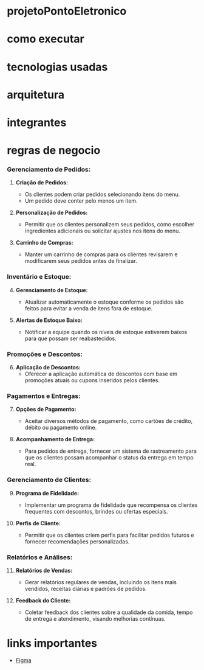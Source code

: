 # projetoPontoEletronico

# como executar

# tecnologias usadas

# arquitetura

# integrantes

# regras de negocio

### Gerenciamento de Pedidos:

1. **Criação de Pedidos:**
   - Os clientes podem criar pedidos selecionando itens do menu.
   - Um pedido deve conter pelo menos um item.

2. **Personalização de Pedidos:**
   - Permitir que os clientes personalizem seus pedidos, como escolher ingredientes adicionais ou solicitar ajustes nos itens do menu.

3. **Carrinho de Compras:**
   - Manter um carrinho de compras para os clientes revisarem e modificarem seus pedidos antes de finalizar.

### Inventário e Estoque:

4. **Gerenciamento de Estoque:**
   - Atualizar automaticamente o estoque conforme os pedidos são feitos para evitar a venda de itens fora de estoque.

5. **Alertas de Estoque Baixo:**
   - Notificar a equipe quando os níveis de estoque estiverem baixos para que possam ser reabastecidos.

### Promoções e Descontos:

6. **Aplicação de Descontos:**
   - Oferecer a aplicação automática de descontos com base em promoções atuais ou cupons inseridos pelos clientes.

### Pagamentos e Entregas:

7. **Opções de Pagamento:**
   - Aceitar diversos métodos de pagamento, como cartões de crédito, débito ou pagamento online.

8. **Acompanhamento de Entrega:**
   - Para pedidos de entrega, fornecer um sistema de rastreamento para que os clientes possam acompanhar o status da entrega em tempo real.

### Gerenciamento de Clientes:

9. **Programa de Fidelidade:**
   - Implementar um programa de fidelidade que recompensa os clientes frequentes com descontos, brindes ou ofertas especiais.

10. **Perfis de Cliente:**
    - Permitir que os clientes criem perfis para facilitar pedidos futuros e fornecer recomendações personalizadas.

### Relatórios e Análises:

11. **Relatórios de Vendas:**
    - Gerar relatórios regulares de vendas, incluindo os itens mais vendidos, receitas diárias e padrões de pedidos.

12. **Feedback do Cliente:**
    - Coletar feedback dos clientes sobre a qualidade da comida, tempo de entrega e atendimento, visando melhorias contínuas.


# links importantes

- [Figma](http://...)
